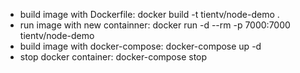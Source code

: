 - build image with Dockerfile:  docker build -t tientv/node-demo . 
- run image with new containner: docker run -d --rm -p 7000:7000 tientv/node-demo 
- build image with docker-compose: docker-compose up -d
- stop docker container: docker-compose stop
 
